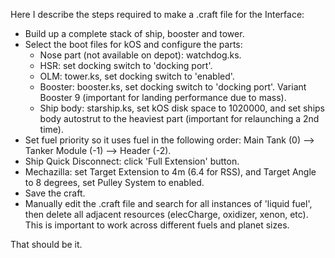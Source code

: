 Here I describe the steps required to make a .craft file for the Interface:


- Build up a complete stack of ship, booster and tower.
- Select the boot files for kOS and configure the parts:
    - Nose part (not available on depot): watchdog.ks.
    - HSR: set docking switch to 'docking port'.
    - OLM: tower.ks, set docking switch to 'enabled'.
    - Booster: booster.ks, set docking switch to 'docking port'. Variant Booster 9 (important for landing performance due to mass).
    - Ship body: starship.ks, set kOS disk space to 1020000, and set ships body autostrut to the heaviest part (important for relaunching a 2nd time).
- Set fuel priority so it uses fuel in the following order: Main Tank (0) --> Tanker Module (-1) --> Header  (-2).
- Ship Quick Disconnect: click 'Full Extension' button.
- Mechazilla: set Target Extension to 4m (6.4 for RSS), and Target Angle to 8 degrees, set Pulley System to enabled.
- Save the craft.
- Manually edit the .craft file and search for all instances of 'liquid fuel', then delete all adjacent resources (elecCharge, oxidizer, xenon, etc). This is important to work across different fuels and planet sizes.

That should be it.